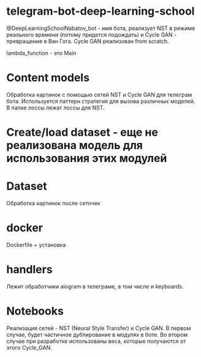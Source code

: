 # telegram-bot-deep-learning-school

@DeepLearningSchoolNabatov_bot - имя бота, реализует NST в режиме реального времени (потому придется подождать) и 
Cycle GAN - превращение в Ван Гога. Cycle GAN реализован from scratch. 

lambda_function - это Main

# Content models

Обработка картинок с помощью сетей NST и Cycle GAN для телеграм бота. Используется паттерн стратегия для вызова различных моделей. 
В папке лоссы лежат лоссы для NST.

# Create/load dataset - еще не реализована модель для использования этих модулей

# Dataset

Обработка картинок после сеточек

# docker

Dockerfile + установка

# handlers

Лежит обработчики aiogram в телеграме, в том числе и keyboards.

# Notebooks

Реализация сетей - NST (Neural Style Transfer) и Cycle GAN. 
В первом случае, будет частичное дублирование в модулях в боте. Во втором случае при разработке использованы веса, которые получаются от этого Cycle_GAN.

